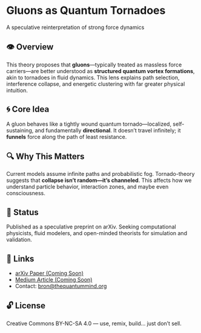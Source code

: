 # Gluons as Quantum Tornadoes  
A speculative reinterpretation of strong force dynamics

## 👁 Overview  
This theory proposes that **gluons**—typically treated as massless force carriers—are better understood as **structured quantum vortex formations**, akin to tornadoes in fluid dynamics. This lens explains path selection, interference collapse, and energetic clustering with far greater physical intuition.

## 🌀 Core Idea  
A gluon behaves like a tightly wound quantum tornado—localized, self-sustaining, and fundamentally **directional**. It doesn’t travel infinitely; it **funnels** force along the path of least resistance. 

## 🔍 Why This Matters  
Current models assume infinite paths and probabilistic fog. Tornado-theory suggests that **collapse isn’t random—it’s channeled**. This affects how we understand particle behavior, interaction zones, and maybe even consciousness.

## 🚧 Status  
Published as a speculative preprint on arXiv. Seeking computational physicists, fluid modelers, and open-minded theorists for simulation and validation.

## 📎 Links  
- [arXiv Paper (Coming Soon)]()  
- [Medium Article (Coming Soon)]()  
- Contact: bron@thequantummind.org  

## 🔓 License  
Creative Commons BY-NC-SA 4.0 — use, remix, build… just don’t sell.
